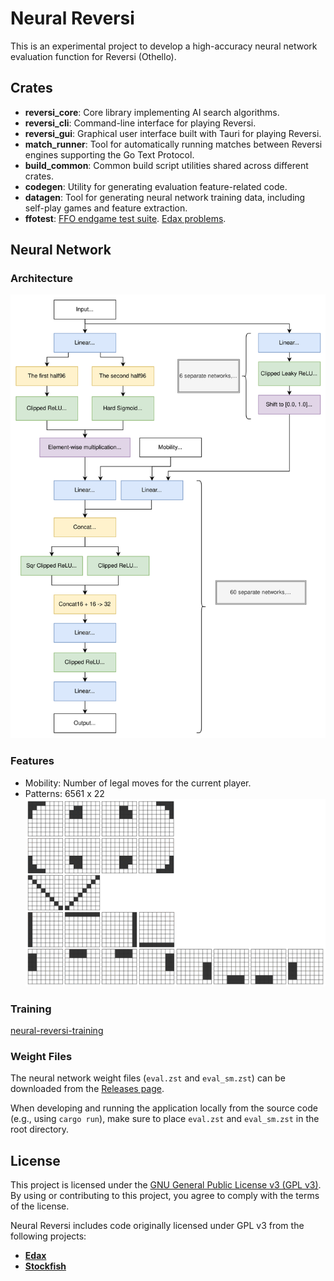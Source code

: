 # Neural Reversi

This is an experimental project to develop a high-accuracy neural network evaluation function for Reversi (Othello).

## Crates

- **reversi_core**: Core library implementing AI search algorithms.
- **reversi_cli**: Command-line interface for playing Reversi.
- **reversi_gui**: Graphical user interface built with Tauri for playing Reversi.
- **match_runner**: Tool for automatically running matches between Reversi engines supporting the Go Text Protocol.
- **build_common**: Common build script utilities shared across different crates.
- **codegen**: Utility for generating evaluation feature-related code.
- **datagen**: Tool for generating neural network training data, including self-play games and feature extraction.
- **ffotest**: [FFO endgame test suite](http://radagast.se/othello/ffotest.html). [Edax problems](https://github.com/abulmo/edax-reversi/tree/master/problem).

## Neural Network

### Architecture

![Neural network architecture](docs/img/nn_architecture.svg)

### Features

- Mobility: Number of legal moves for the current player.
- Patterns: 6561 x 22  
  ![Pattern features](docs/img/pattern_features.svg)

### Training

[neural-reversi-training](https://github.com/natsutteatsuiyone/neural-reversi-training)

### Weight Files

The neural network weight files (`eval.zst` and `eval_sm.zst`) can be downloaded from the [Releases page](https://github.com/natsutteatsuiyone/neural-reversi/releases).

When developing and running the application locally from the source code (e.g., using `cargo run`), make sure to place `eval.zst` and `eval_sm.zst` in the root directory.

## License

This project is licensed under the [GNU General Public License v3 (GPL v3)](LICENSE). By using or contributing to this project, you agree to comply with the terms of the license.

Neural Reversi includes code originally licensed under GPL v3 from the following projects:

- **[Edax](https://github.com/abulmo/edax-reversi)**
- **[Stockfish](https://github.com/official-stockfish/Stockfish)**
